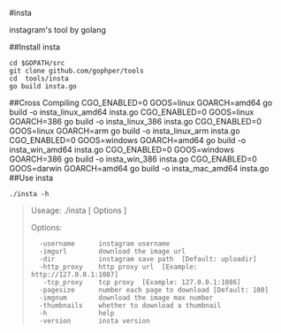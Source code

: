 #insta

instagram's tool by golang

##Install insta
	
	cd $GOPATH/src
	git clone github.com/gophper/tools
	cd  tools/insta
	go build insta.go
##Cross Compiling
	CGO_ENABLED=0 GOOS=linux GOARCH=amd64 go build -o insta_linux_amd64 insta.go 
	CGO_ENABLED=0 GOOS=linux GOARCH=386 go build -o insta_linux_386 insta.go 
	CGO_ENABLED=0 GOOS=linux GOARCH=arm go build -o insta_linux_arm insta.go
	CGO_ENABLED=0 GOOS=windows GOARCH=amd64 go build -o insta_win_amd64 insta.go 
	CGO_ENABLED=0 GOOS=windows GOARCH=386 go build -o insta_win_386 insta.go 
	CGO_ENABLED=0 GOOS=darwin GOARCH=amd64 go build -o insta_mac_amd64 insta.go
##Use insta

	./insta -h

> 	Useage: ./insta [ Options ]
>
>  Options:
> 
>  		-username      instagram username
>  		-imgurl        download the image url
>  		-dir           instagram save path  [Default: uploadir]
>		-http_proxy    http proxy url  [Example: http://127.0.0.1:1087]
>		 -tcp_proxy    tcp proxy  [Example: 127.0.0.1:1086]
>  		-pagesize      number each page to download [Default: 100]
>  		-imgnum        download the image max number
>  		-thumbnails    whether to download a thumbnail
>  		-h             help
>  		-version       insta version




